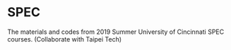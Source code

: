 # SPEC
The materials and codes from 2019 Summer University of Cincinnati SPEC courses. (Collaborate with Taipei Tech)
